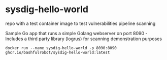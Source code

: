 # sysdig-hello-world

repo with a test container image to test vulnerabilities pipeline scanning

Sample Go app that runs a simple Golang webserver on port 8090 - Includes a third party library (logrus) for scanning demonstration purposes

`docker run --name sysdig-hello-world -p 8090:8090 ghcr.io/bashfulrobot/sysdig-hello-world:latest`
